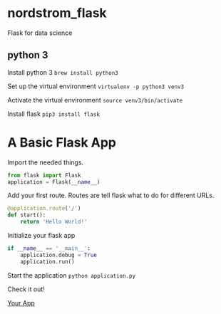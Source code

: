 # nordstrom_flask
Flask for data science

## python 3

Install python 3
`brew install python3`

Set up the virtual environment
`virtualenv -p python3 venv3`

Activate the virtual environment
`source venv3/bin/activate`

Install flask
`pip3 install flask`

# A Basic Flask App
Import the needed things.
```python
from flask import Flask
application = Flask(__name__)
```

Add your first route. Routes are tell flask what to do for different URLs.
```python
@application.route('/')
def start():
    return 'Hello World!'
```

Initialize your flask app
```python
if __name__ == '__main__':
    application.debug = True
    application.run()
```

Start the application
`python application.py`

Check it out!

[Your App](http://127.0.0.1:5000/)